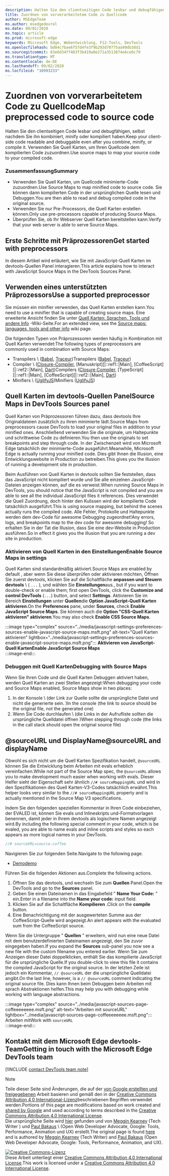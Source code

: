 ```yaml
---
description: Halten Sie den clientseitigen Code lesbar und debugfähigen, selbst nachdem Sie ihn kombiniert, minify oder kompiliert haben.
title: Zuordnen von vorverarbeitetem Code zu Quellcode
author: MSEdgeTeam
ms.author: msedgedevrel
ms.date: 09/01/2020
ms.topic: article
ms.prod: microsoft-edge
keywords: Microsoft Edge, Webentwicklung, F12-Tools, DevTools
ms.openlocfilehash: bd04c7bae6f57d4fe3f9b293d70775aa99db3dd1
ms.sourcegitcommit: 63e6d34ff483f3b419a0e271a3513874e6ce6c79
ms.translationtype: MT
ms.contentlocale: de-DE
ms.lasthandoff: 09/02/2020
ms.locfileid: "10993233"
---
```

<!-- Copyright Meggin Kearney and Paul Bakaus

   Licensed under the Apache License, Version 2.0 (the "License");
   you may not use this file except in compliance with the License.
   You may obtain a copy of the License at

       https://www.apache.org/licenses/LICENSE-2.0

   Unless required by applicable law or agreed to in writing, software
   distributed under the License is distributed on an "AS IS" BASIS,
   WITHOUT WARRANTIES OR CONDITIONS OF ANY KIND, either express or implied.
   See the License for the specific language governing permissions and
   limitations under the License.  -->  

# <span data-ttu-id="b7787-104">Zuordnen von vorverarbeitetem Code zu Quellcode</span><span class="sxs-lookup"><span data-stu-id="b7787-104">Map preprocessed code to source code</span></span>  

<span data-ttu-id="b7787-105">Halten Sie den clientseitigen Code lesbar und debugfähigen, selbst nachdem Sie ihn kombiniert, minify oder kompiliert haben.</span><span class="sxs-lookup"><span data-stu-id="b7787-105">Keep your client-side code readable and debuggable even after you combine, minify, or compile it.</span></span>  <span data-ttu-id="b7787-106">Verwenden Sie Quell Karten, um Ihren Quellcode dem kompilierten Code zuzuordnen.</span><span class="sxs-lookup"><span data-stu-id="b7787-106">Use source maps to map your source code to your compiled code.</span></span>  

### <span data-ttu-id="b7787-107">Zusammenfassung</span><span class="sxs-lookup"><span data-stu-id="b7787-107">Summary</span></span>  

*   <span data-ttu-id="b7787-108">Verwenden Sie Quell Karten, um Quellcode minimierte-Code zuzuordnen.</span><span class="sxs-lookup"><span data-stu-id="b7787-108">Use Source Maps to map minified code to source code.</span></span> <span data-ttu-id="b7787-109">Sie können dann kompilierten Code in der ursprünglichen Quelle lesen und Debuggen.</span><span class="sxs-lookup"><span data-stu-id="b7787-109">You are then able to read and debug compiled code in the original source.</span></span>  
*   <span data-ttu-id="b7787-110">Verwenden Sie nur Pre-Processors, die Quell Karten erstellen können.</span><span class="sxs-lookup"><span data-stu-id="b7787-110">Only use pre-processors capable of producing Source Maps.</span></span>  
*   <span data-ttu-id="b7787-111">Überprüfen Sie, ob Ihr Webserver Quell Karten bereitstellen kann.</span><span class="sxs-lookup"><span data-stu-id="b7787-111">Verify that your web server is able to serve Source Maps.</span></span>  
    
<!--todo: add link to preprocessors capable of producing Source Maps when section is available -->  
<!--[]: /web/tools/setup/setup-preprocessors?#supported_preprocessors ""  -->  

## <span data-ttu-id="b7787-112">Erste Schritte mit Präprozessoren</span><span class="sxs-lookup"><span data-stu-id="b7787-112">Get started with preprocessors</span></span>  

<span data-ttu-id="b7787-113">In diesem Artikel wird erläutert, wie Sie mit JavaScript-Quell Karten im devtools-Quellen Panel interagieren.</span><span class="sxs-lookup"><span data-stu-id="b7787-113">This article explains how to interact with JavaScript Source Maps in the DevTools Sources Panel.</span></span>  <!--For a first overview of what preprocessors are, how each may help, and how Source Maps work; see Set Up CSS & JS Preprocessors.  -->  

<!--todo: add link to Set Up CSS & JS Preprocessors when section is available -->  
<!--[]: /web/tools/setup/setup-preprocessors#debugging-and-editing-preprocessed-content ""  -->  

## <span data-ttu-id="b7787-114">Verwenden eines unterstützten Präprozessors</span><span class="sxs-lookup"><span data-stu-id="b7787-114">Use a supported preprocessor</span></span>  

<span data-ttu-id="b7787-115">Sie müssen ein minifier verwenden, das Quell Karten erstellen kann.</span><span class="sxs-lookup"><span data-stu-id="b7787-115">You need to use a minifier that is capable of creating source maps.</span></span>  <!--For the most popular options, see the preprocessor support section.  -->  <span data-ttu-id="b7787-116">Eine erweiterte Ansicht finden Sie unter [Quell Karten: Sprachen, Tools und andere Info][GitHubWikiSourceMapsLanguagesTools] -Wiki-Seite.</span><span class="sxs-lookup"><span data-stu-id="b7787-116">For an extended view, see the [Source maps: languages, tools and other info][GitHubWikiSourceMapsLanguagesTools] wiki page.</span></span>  

<!--todo: add link to see the preprocessor support section when section is available -->  
<!--[]: /web/tools/setup/setup-preprocessors?#supported_preprocessors ""  -->  

<span data-ttu-id="b7787-117">Die folgenden Typen von Präprozessoren werden häufig in Kombination mit Quell Karten verwendet:</span><span class="sxs-lookup"><span data-stu-id="b7787-117">The following types of preprocessors are commonly used in combination with Source Maps:</span></span>  

*   <span data-ttu-id="b7787-118">Transpilers \ ([Babel][BabelJS], [Traceur][GitHubWikiGoogleTraceurCompiler]\)</span><span class="sxs-lookup"><span data-stu-id="b7787-118">Transpilers \([Babel][BabelJS], [Traceur][GitHubWikiGoogleTraceurCompiler]\)</span></span>  
*   <span data-ttu-id="b7787-119">Compiler \ ([Closure-Compiler][GitHubGoogleClosureCompiler], [Manuskript][|::ref1::|Main], [CoffeeScript][|::ref2::|Main], [Dart][DartMain]\)</span><span class="sxs-lookup"><span data-stu-id="b7787-119">Compilers \([Closure Compiler][GitHubGoogleClosureCompiler], [TypeScript][|::ref1::|Main], [CoffeeScript][|::ref2::|Main], [Dart][DartMain]\)</span></span>  
*   <span data-ttu-id="b7787-120">Minifiers \ ([UglifyJS][GitHubMishooUglifyJS]\)</span><span class="sxs-lookup"><span data-stu-id="b7787-120">Minifiers \([UglifyJS][GitHubMishooUglifyJS]\)</span></span>  
    
## <span data-ttu-id="b7787-121">Quell Karten im devtools-Quellen Panel</span><span class="sxs-lookup"><span data-stu-id="b7787-121">Source Maps in DevTools Sources panel</span></span>  

<span data-ttu-id="b7787-122">Quell Karten von Präprozessoren führen dazu, dass devtools Ihre Originaldateien zusätzlich zu ihren minimierte lädt.</span><span class="sxs-lookup"><span data-stu-id="b7787-122">Source Maps from preprocessors cause DevTools to load your original files in addition to your minified ones.</span></span>  <span data-ttu-id="b7787-123">Anschließend verwenden Sie die originale, um Haltepunkte und schrittweise Code zu definieren.</span><span class="sxs-lookup"><span data-stu-id="b7787-123">You then use the originals to set breakpoints and step through code.</span></span>  <span data-ttu-id="b7787-124">In der Zwischenzeit wird von Microsoft Edge tatsächlich der minimierte-Code ausgeführt.</span><span class="sxs-lookup"><span data-stu-id="b7787-124">Meanwhile, Microsoft Edge is actually running your minified code.</span></span> <span data-ttu-id="b7787-125">Dies gibt Ihnen die Illusion, eine Entwicklungswebsite in Production zu betreiben.</span><span class="sxs-lookup"><span data-stu-id="b7787-125">This gives you the illusion of running a development site in production.</span></span>  

<span data-ttu-id="b7787-126">Beim Ausführen von Quell Karten in devtools sollten Sie feststellen, dass das JavaScript nicht kompiliert wurde und Sie alle einzelnen JavaScript-Dateien anzeigen können, auf die es verweist.</span><span class="sxs-lookup"><span data-stu-id="b7787-126">When running Source Maps in DevTools, you should notice that the JavaScript is not compiled and you are able to see all the individual JavaScript files it references.</span></span>  <span data-ttu-id="b7787-127">Dies verwendet die Quell Zuordnung, doch hinter den Kulissen wird der kompilierte Code tatsächlich ausgeführt.</span><span class="sxs-lookup"><span data-stu-id="b7787-127">This is using source mapping, but behind the scenes actually runs the compiled code.</span></span>  <span data-ttu-id="b7787-128">Alle Fehler, Protokolle und Haltepunkte werden dem dev-Code für awesome Debugging zugeordnet!</span><span class="sxs-lookup"><span data-stu-id="b7787-128">Any errors, logs, and breakpoints map to the dev code for awesome debugging!</span></span>  <span data-ttu-id="b7787-129">So erhalten Sie in der Tat die Illusion, dass Sie eine dev-Website in Production ausführen.</span><span class="sxs-lookup"><span data-stu-id="b7787-129">So in effect it gives you the illusion that you are running a dev site in production.</span></span>  

### <span data-ttu-id="b7787-130">Aktivieren von Quell Karten in den Einstellungen</span><span class="sxs-lookup"><span data-stu-id="b7787-130">Enable Source Maps in settings</span></span>  

<span data-ttu-id="b7787-131">Quell Karten sind standardmäßig aktiviert.</span><span class="sxs-lookup"><span data-stu-id="b7787-131">Source Maps are enabled by default</span></span> <!--\(as of Microsoft Edge 39\)--><span data-ttu-id="b7787-132">, aber wenn Sie diese überprüfen oder aktivieren möchten, Öffnen Sie zuerst devtools, klicken Sie auf die Schaltfläche **anpassen und Steuern devtools** \ ( `...` \), und wählen Sie **Einstellungen**aus.</span><span class="sxs-lookup"><span data-stu-id="b7787-132">, but if you want to double-check or enable them; first open DevTools, click the **Customize and control DevTools** \(`...`\) button, and select **Settings**.</span></span>  <span data-ttu-id="b7787-133">Aktivieren Sie im Bereich **Einstellungen** unter **Quellen**die **Option JavaScript-Quell Karten aktivieren**.</span><span class="sxs-lookup"><span data-stu-id="b7787-133">On the **Preferences** pane, under **Sources**, check **Enable JavaScript Source Maps**.</span></span>  <span data-ttu-id="b7787-134">Sie können auch die **Option "CSS-Quell Karten aktivieren" aktivieren**.</span><span class="sxs-lookup"><span data-stu-id="b7787-134">You may also check **Enable CSS Source Maps**.</span></span>  

:::image type="complex" source="../media/javascript-settings-preferences-sources-enable-javascript-source-maps.msft.png" alt-text="Quell Karten aktivieren" lightbox="../media/javascript-settings-preferences-sources-enable-javascript-source-maps.msft.png":::
   **<span data-ttu-id="b7787-136">Aktivieren von JavaScript-Quell Karten</span><span class="sxs-lookup"><span data-stu-id="b7787-136">Enable JavaScript Source Maps</span></span>**  
:::image-end:::  

### <span data-ttu-id="b7787-137">Debuggen mit Quell Karten</span><span class="sxs-lookup"><span data-stu-id="b7787-137">Debugging with Source Maps</span></span>  

<span data-ttu-id="b7787-138">Wenn Sie Ihren Code und die Quell Karten Debuggen aktiviert haben, werden Quell Karten an zwei Stellen angezeigt:</span><span class="sxs-lookup"><span data-stu-id="b7787-138">When debugging your code and Source Maps enabled, Source Maps show in two places:</span></span>  

1.  <span data-ttu-id="b7787-139">In der Konsole \ (der Link zur Quelle sollte die ursprüngliche Datei und nicht die generierte sein. \)</span><span class="sxs-lookup"><span data-stu-id="b7787-139">In the console \(the link to source should be the original file, not the generated one\)</span></span>  
1.  <span data-ttu-id="b7787-140">Wenn Sie Code durchlaufen \ (die Links in der Aufrufliste sollten die ursprüngliche Quelldatei öffnen \)</span><span class="sxs-lookup"><span data-stu-id="b7787-140">When stepping through code \(the links in the call stack should open the original source file\)</span></span>  
    
<!--todo: add link to debugging your code when section is available -->  
<!--[DebugBreakpointsStepCode]: ../debug/breakpoints/step-code.md ""  -->  

## <span data-ttu-id="b7787-141">@sourceURL und DisplayName</span><span class="sxs-lookup"><span data-stu-id="b7787-141">@sourceURL and displayName</span></span>  

<span data-ttu-id="b7787-142">Obwohl es sich nicht um die Quell Karten Spezifikation handelt, `@sourceURL` können Sie die Entwicklung beim Arbeiten mit evals erheblich vereinfachen.</span><span class="sxs-lookup"><span data-stu-id="b7787-142">While not part of the Source Map spec, the `@sourceURL` allows you to make development much easier when working with evals.</span></span>  <span data-ttu-id="b7787-143">Dieser Helfer sieht der Eigenschaft sehr ähnlich `//# sourceMappingURL` und wird in den Spezifikationen des Quell Karten-V3-Codes tatsächlich erwähnt.</span><span class="sxs-lookup"><span data-stu-id="b7787-143">This helper looks very similar to the `//# sourceMappingURL` property and is actually mentioned in the Source Map V3 specifications.</span></span>  

<span data-ttu-id="b7787-144">Indem Sie den folgenden speziellen Kommentar in Ihren Code einbeziehen, der EVALED ist, können Sie evals und Inlineskripts und-Formatvorlagen benennen, damit jeder in Ihrem devtools als logischere Namen angezeigt wird.</span><span class="sxs-lookup"><span data-stu-id="b7787-144">By including the following special comment in your code, which is be evaled, you are able to name evals and inline scripts and styles so each appears as more logical names in your DevTools.</span></span>  

```javascript
//# sourceURL=source.coffee
```  

<span data-ttu-id="b7787-145">Navigieren Sie zur folgenden Seite.</span><span class="sxs-lookup"><span data-stu-id="b7787-145">Navigate to the following page.</span></span>  

*   [<span data-ttu-id="b7787-146">Demo</span><span class="sxs-lookup"><span data-stu-id="b7787-146">demo</span></span>][CssNinjaDemoSourceMapping]

<span data-ttu-id="b7787-147">Führen Sie die folgenden Aktionen aus.</span><span class="sxs-lookup"><span data-stu-id="b7787-147">Complete the following actions.</span></span>  

1.  <span data-ttu-id="b7787-148">Öffnen Sie das devtools, und wechseln Sie zum **Quellen** Panel.</span><span class="sxs-lookup"><span data-stu-id="b7787-148">Open the DevTools and go to the **Sources** panel.</span></span>  
1.  <span data-ttu-id="b7787-149">Geben Sie einen Dateinamen in das Eingabefeld " **Name Your Code:** " ein.</span><span class="sxs-lookup"><span data-stu-id="b7787-149">Enter in a filename into the **Name your code:** input field.</span></span>  
1.  <span data-ttu-id="b7787-150">Klicken Sie auf die Schaltfläche **Kompilieren** .</span><span class="sxs-lookup"><span data-stu-id="b7787-150">Click on the **compile** button.</span></span>  
1.  <span data-ttu-id="b7787-151">Eine Benachrichtigung mit der ausgewerteten Summe aus der CoffeeScript-Quelle wird angezeigt.</span><span class="sxs-lookup"><span data-stu-id="b7787-151">An alert appears with the evaluated sum from the CoffeeScript source.</span></span>  
    
<span data-ttu-id="b7787-152">Wenn Sie die Untergruppe " **Quellen** " erweitern, wird nun eine neue Datei mit dem benutzerdefinierten Dateinamen angezeigt, den Sie zuvor eingegeben haben.</span><span class="sxs-lookup"><span data-stu-id="b7787-152">If you expand the **Sources** sub-panel you now see a new file with the custom filename you entered earlier.</span></span>  <span data-ttu-id="b7787-153">Wenn Sie zum Anzeigen dieser Datei doppelklicken, enthält Sie das kompilierte JavaScript für die ursprüngliche Quelle.</span><span class="sxs-lookup"><span data-stu-id="b7787-153">If you double-click to view this file it contains the compiled JavaScript for the original source.</span></span>  <span data-ttu-id="b7787-154">In der letzten Zeile ist jedoch ein Kommentar, `// @sourceURL` der die ursprüngliche Quelldatei angibt.</span><span class="sxs-lookup"><span data-stu-id="b7787-154">On the last line, however, is a `// @sourceURL` comment indicating the original source file.</span></span>  <span data-ttu-id="b7787-155">Dies kann Ihnen beim Debuggen beim Arbeiten mit sprach Abstraktionen helfen.</span><span class="sxs-lookup"><span data-stu-id="b7787-155">This may help you with debugging while working with language abstractions.</span></span>  

:::image type="complex" source="../media/javascript-sources-page-coffeeeeeeee.msft.png" alt-text="Arbeiten mit sourceURL" lightbox="../media/javascript-sources-page-coffeeeeeeee.msft.png":::
   <span data-ttu-id="b7787-157">Arbeiten mit</span><span class="sxs-lookup"><span data-stu-id="b7787-157">Work with</span></span> `sourceURL`  
:::image-end:::  

## <span data-ttu-id="b7787-158">Kontakt mit dem Microsoft Edge devtools-Team</span><span class="sxs-lookup"><span data-stu-id="b7787-158">Getting in touch with the Microsoft Edge DevTools team</span></span>

[!INCLUDE [contact DevTools team note](../includes/contact-devtools-team-note.md)]  

<!-- links -->  

[BabelJS]: https://babeljs.io "Babel ist ein JavaScript-Compiler"  

[CoffeeScriptMain]: https://coffeescript.org "CoffeeScript"  

[CssNinjaDemoSourceMapping]: https://www.thecssninja.com/demo/source_mapping/compile.html "Ein einfaches Beispiel für//# sourceURL eval Naming"  

[DartMain]: https://www.dartlang.org "Dart-Programmiersprache"  

[GitHubGoogleClosureCompiler]: https://github.com/google/closure-compiler "Google/Closure-Compiler | GitHub"  

[GitHubMishooUglifyJS]: https://github.com/mishoo/UglifyJS "mishoo/UglifyJS | GitHub"  

[GitHubWikiSourceMapsLanguagesTools]: https://github.com/ryanseddon/source-map/wiki/Source-maps:-languages,-tools-and-other-info "Quell Karten: Sprachen, Tools und andere Informationen | GitHub-wiki"  

[GitHubWikiGoogleTraceurCompiler]: https://github.com/google/traceur-compiler/wiki/Getting-Started "Erste Schritte-Google/Traceur-Compiler | GitHub-wiki"  

[TypeScriptMain]: https://www.typescriptlang.org "TypeScript"  

> [!NOTE]
> <span data-ttu-id="b7787-168">Teile dieser Seite sind Änderungen, die auf der [von Google erstellten und freigegebenen][GoogleSitePolicies] Arbeit basieren und gemäß den in der [Creative Commons Attribution 4,0 International-Lizenz][CCA4IL]beschriebenen Begriffen verwendet werden.</span><span class="sxs-lookup"><span data-stu-id="b7787-168">Portions of this page are modifications based on work created and [shared by Google][GoogleSitePolicies] and used according to terms described in the [Creative Commons Attribution 4.0 International License][CCA4IL].</span></span>  
> <span data-ttu-id="b7787-169">Die ursprüngliche Seite wird [hier](https://developers.google.com/web/tools/chrome-devtools/javascript/source-maps) gefunden und von [Meggin Kearney][MegginKearney] (Tech Writer \) und [Paul Bakaus][PaulBakaus] \ (Open Web Developer Advocate, Google: Tools, Performance, Animation und UX) erstellt.</span><span class="sxs-lookup"><span data-stu-id="b7787-169">The original page is found [here](https://developers.google.com/web/tools/chrome-devtools/javascript/source-maps) and is authored by [Meggin Kearney][MegginKearney] \(Tech Writer\) and [Paul Bakaus][PaulBakaus] \(Open Web Developer Advocate, Google: Tools, Performance, Animation, and UX\).</span></span>  

[![Creative Commons-Lizenz][CCby4Image]][CCA4IL]  
<span data-ttu-id="b7787-171">Diese Arbeit unterliegt einer [Creative Commons Attribution 4.0 International License][CCA4IL].</span><span class="sxs-lookup"><span data-stu-id="b7787-171">This work is licensed under a [Creative Commons Attribution 4.0 International License][CCA4IL].</span></span>  

[CCA4IL]: https://creativecommons.org/licenses/by/4.0  
[CCby4Image]: https://i.creativecommons.org/l/by/4.0/88x31.png  
[GoogleSitePolicies]: https://developers.google.com/terms/site-policies  
[KayceBasques]: https://developers.google.com/web/resources/contributors/kaycebasques  
[MegginKearney]: https://developers.google.com/web/resources/contributors/megginkearney  
[PaulBakaus]: https://developers.google.com/web/resources/contributors/pbakaus  
